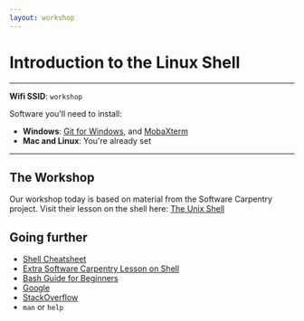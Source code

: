 ```yaml
---
layout: workshop
---
```


# Introduction to the Linux Shell

--------

**Wifi SSID**: `workshop`

Software you'll need to install:

- **Windows**: [Git for Windows](https://git-for-windows.github.io/), and [MobaXterm](http://mobaxterm.mobatek.net)
- **Mac and Linux**: You're already set

---------

## The Workshop

Our workshop today is based on material from the Software Carpentry project. Visit their lesson on the shell here: 
[The Unix Shell](http://swcarpentry.github.io/shell-novice/)


## Going further
- [Shell Cheatsheet](http://swcarpentry.github.io/shell-novice/reference.html)
- [Extra Software Carpentry Lesson on Shell](http://swcarpentry.github.io/shell-extras/)
- [Bash Guide for Beginners](http://www.tldp.org/LDP/Bash-Beginners-Guide/html/)
- [Google](https://www.google.ca/search?q=google+all+the+things)
- [StackOverflow](http://stackoverflow.com/questions/tagged/shell) 
- `man` or `help`
